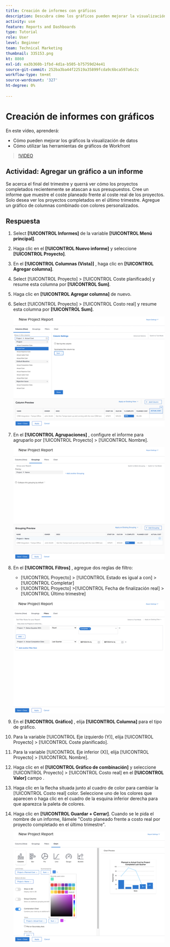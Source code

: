 ```yaml
---
title: Creación de informes con gráficos
description: Descubra cómo los gráficos pueden mejorar la visualización de los datos y cómo utilizar las herramientas de gráficos en Workfront.
activity: use
feature: Reports and Dashboards
type: Tutorial
role: User
level: Beginner
team: Technical Marketing
thumbnail: 335153.png
kt: 8860
exl-id: ea3b360b-1fbd-4d1a-b505-b75759d24e41
source-git-commit: 252ba3ba44f22519a35899fcda9c6bca597a6c2c
workflow-type: tm+mt
source-wordcount: '327'
ht-degree: 0%

---
```


# Creación de informes con gráficos

En este vídeo, aprenderá:

* Cómo pueden mejorar los gráficos la visualización de datos
* Cómo utilizar las herramientas de gráficos de Workfront

>[!VIDEO](https://video.tv.adobe.com/v/335155/?quality=12)

## Actividad: Agregar un gráfico a un informe

Se acerca el final del trimestre y querrá ver cómo los proyectos completados recientemente se atascan a sus presupuestos. Cree un informe que muestre el coste planeado frente al coste real de los proyectos. Solo desea ver los proyectos completados en el último trimestre. Agregue un gráfico de columnas combinado con colores personalizados.

## Respuesta

1. Select **[!UICONTROL Informes]** de la variable **[!UICONTROL Menú principal]**.
1. Haga clic en el **[!UICONTROL Nuevo informe]** y seleccione **[!UICONTROL Proyecto]**.
1. En el **[!UICONTROL Columnas (Vista)]** , haga clic en **[!UICONTROL Agregar columna]**.
1. Select [!UICONTROL Proyecto] > [!UICONTROL Coste planificado] y resume esta columna por **[!UICONTROL Sum]**.
1. Haga clic en **[!UICONTROL Agregar columna]** de nuevo.
1. Select [!UICONTROL Proyecto] > [!UICONTROL Costo real] y resume esta columna por **[!UICONTROL Sum]**.

   ![Imagen de la pantalla para agregar columnas a un informe](assets/chart-report-columns.png)

1. En el **[!UICONTROL Agrupaciones]** , configure el informe para agruparlo por [!UICONTROL Proyecto] > [!UICONTROL Nombre].

   ![Imagen de la pantalla para agregar agrupaciones a un informe](assets/chart-report-groupings.png)

1. En el **[!UICONTROL Filtros]** , agregue dos reglas de filtro:

   * [!UICONTROL Proyecto] > [!UICONTROL Estado es igual a con] > [!UICONTROL Completar]
   * [!UICONTROL Proyecto] >[!UICONTROL  Fecha de finalización real] > [!UICONTROL Último trimestre]

   ![Imagen de la pantalla para agregar filtros a un informe](assets/chart-report-filters.png)

1. En el **[!UICONTROL Gráfico]** , elija **[!UICONTROL Columna]** para el tipo de gráfico.
1. Para la variable [!UICONTROL Eje izquierdo (Y)], elija [!UICONTROL Proyecto] > [!UICONTROL Coste planificado].
1. Para la variable [!UICONTROL Eje inferior (X)], elija [!UICONTROL Proyecto] > [!UICONTROL Nombre].
1. Haga clic en el **[!UICONTROL Gráfico de combinación]** y seleccione [!UICONTROL Proyecto] > [!UICONTROL Costo real] en el **[!UICONTROL Valor]** campo .
1. Haga clic en la flecha situada junto al cuadro de color para cambiar la [!UICONTROL Costo real] color. Seleccione uno de los colores que aparecen o haga clic en el cuadro de la esquina inferior derecha para que aparezca la paleta de colores.
1. Haga clic en **[!UICONTROL Guardar + Cerrar]**. Cuando se le pida el nombre de un informe, llámele &quot;Costo planeado frente a costo real por proyecto completado en el último trimestre&quot;.

   ![Imagen de la pantalla para agregar un gráfico a un informe](assets/chart-report-chart.png)
